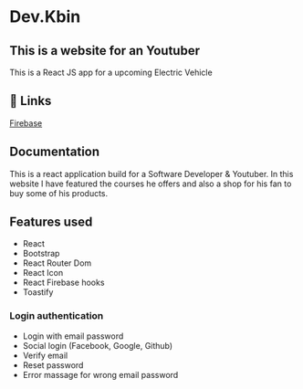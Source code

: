 
# Dev.Kbin
## This is a website for an Youtuber
This is a React JS app for a upcoming Electric Vehicle 

## 🔗 Links
[Firebase](https://dev-kbin-website.web.app/)

## Documentation
This is a react application build for a Software Developer & Youtuber. In this website I have featured the courses he offers and also a shop for his fan to buy some of his products. 
## Features used
- React
- Bootstrap
- React Router Dom 
- React Icon 
- React Firebase hooks
- Toastify

### Login authentication
- Login with email password 
- Social login (Facebook, Google, Github)
- Verify email 
- Reset password 
- Error massage for wrong email password 



